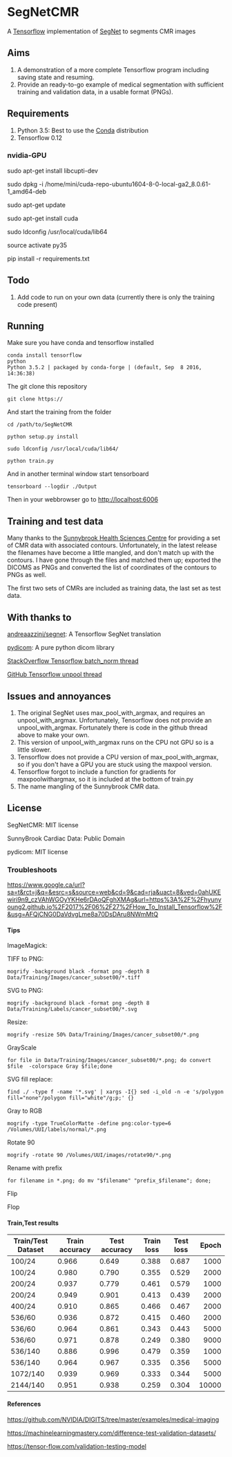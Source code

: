 # SegNetCMR
A [Tensorflow](https://www.tensorflow.org/) implementation of [SegNet](https://mi.eng.cam.ac.uk/projects/segnet/) to segments CMR images

## Aims
1. A demonstration of a more complete Tensorflow program including saving state and resuming.
2. Provide an ready-to-go example of medical segmentation with sufficient training and validation data, in a usable format (PNGs).

## Requirements
1. Python 3.5: Best to use the [Conda](https://www.continuum.io/downloads) distribution
2. Tensorflow 0.12

### nvidia-GPU

sudo apt-get install libcupti-dev

sudo dpkg -i /home/mini/cuda-repo-ubuntu1604-8-0-local-ga2_8.0.61-1_amd64-deb
 
sudo apt-get update

sudo apt-get install cuda

sudo ldconfig /usr/local/cuda/lib64

source activate py35

pip install -r requirements.txt

## Todo
1. Add code to run on your own data (currently there is only the training code present)

## Running
Make sure you have conda and tensorflow installed

```commandline
conda install tensorflow
python
Python 3.5.2 | packaged by conda-forge | (default, Sep  8 2016, 14:36:38)
```
The git clone this repository
```commandline
git clone https://
```

And start the training from the folder
```commandline
cd /path/to/SegNetCMR

python setup.py install

sudo ldconfig /usr/local/cuda/lib64/

python train.py
```

And in another terminal window start tensorboard
```commandline
tensorboard --logdir ./Output
```
Then in your webbrowser go to [http://localhost:6006](http://localhost:6006)

## Training and test data
Many thanks to the [Sunnybrook Health Sciences Centre](http://www.cardiacatlas.org/studies/sunnybrook-cardiac-data/) for providing a set of CMR data with associated contours.
Unfortunately, in the latest release the filenames have become a little mangled, and don't match up with the contours.
I have gone through the files and matched them up; exported the DICOMS as PNGs and converted the list of coordinates of the contours to PNGs as well.

The first two sets of CMRs are included as training data, the last set as test data.



## With thanks to
[andreaazzini/segnet](https://github.com/andreaazzini/segnet): A Tensorflow SegNet translation

[pydicom](https://github.com/darcymason/pydicom): A pure python dicom library

[StackOverflow Tensorflow batch_norm thread](http://stackoverflow.com/questions/40081697/getting-low-test-accuracy-using-tensorflow-batch-norm-function)

[GitHub Tensorflow unpool thread](https://github.com/tensorflow/tensorflow/issues/2169)

## Issues and annoyances
1. The original SegNet uses max_pool_with_argmax, and requires an unpool_with_argmax. Unfortunately, Tensorflow does not provide an unpool_with_argmax. Fortunately there is code in the github thread above to make your own.
2. This version of unpool_with_argmax runs on the CPU not GPU so is a little slower.
3. Tensorflow does not provide a CPU version of max_pool_with_argmax, so if you don't have a GPU you are stuck using the maxpool version.
4. Tensorflow forgot to include a function for gradients for maxpoolwithargmax, so it is included at the bottom of train.py
5. The name mangling of the Sunnybrook CMR data.

## License
SegNetCMR: MIT license

SunnyBrook Cardiac Data: Public Domain

pydicom: MIT license

### Troubleshoots

https://www.google.ca/url?sa=t&rct=j&q=&esrc=s&source=web&cd=9&cad=rja&uact=8&ved=0ahUKEwiri9n9_czVAhWGOyYKHe6rDAoQFghXMAg&url=https%3A%2F%2Fhyunyoung2.github.io%2F2017%2F06%2F27%2FHow_To_Install_Tensorflow%2F&usg=AFQjCNG0DaVdvgLme8a70DsDAru8NWmMtQ

#### Tips

ImageMagick:

TIFF to PNG:

```
mogrify -background black -format png -depth 8  Data/Training/Images/cancer_subset00/*.tiff
```
SVG to PNG:

```
mogrify -background black -format png -depth 8 Data/Training/Labels/cancer_subset00/*.svg
```

Resize:

```
mogrify -resize 50% Data/Training/Images/cancer_subset00/*.png
```

GrayScale

```
for file in Data/Training/Images/cancer_subset00/*.png; do convert $file  -colorspace Gray $file;done
```

SVG fill replace:

```
find ./ -type f -name '*.svg' | xargs -I{} sed -i_old -n -e 's/polygon fill="none"/polygon fill="white"/g;p;' {}
```

Gray to RGB

```
mogrify -type TrueColorMatte -define png:color-type=6  /Volumes/UUI/labels/normal/*.png

```
Rotate 90

```
mogrify -rotate 90 /Volumes/UUI/images/rotate90/*.png
```
Rename with prefix

```
for filename in *.png; do mv "$filename" "prefix_$filename"; done;
```
Flip

Flop



#### Train,Test results

| Train/Test Dataset |Train accuracy|Test accuracy|Train loss|Test loss|Epoch|
| -------------|-------------|------------- |-------------|-------------| -----:|
| 100/24 |0.966|0.649|0.388|0.687|1000|
| 100/24 |0.980|0.790|0.355|0.529|2000|
| 200/24 |0.937|0.779|0.461|0.579|1000|
| 200/24 |0.949|0.901|0.413|0.439|2000|
| 400/24 |0.910|0.865|0.466|0.467|2000|
| 536/60 |0.936|0.872|0.415|0.460|2000|
| 536/60 |0.964|0.861|0.343|0.443|5000|
| 536/60 |0.971|0.878|0.249|0.380|9000|
| 536/140 |0.886|0.996|0.479|0.359|1000|
| 536/140 |0.964|0.967|0.335|0.356|5000|
| 1072/140 |0.939|0.969|0.333|0.344|5000|
| 2144/140 |0.951|0.938|0.259|0.304|10000|

#### References

https://github.com/NVIDIA/DIGITS/tree/master/examples/medical-imaging

https://machinelearningmastery.com/difference-test-validation-datasets/

https://tensor-flow.com/validation-testing-model
